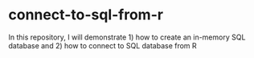 # connect-to-sql-from-r
In this repository, I will demonstrate 1) how to create an in-memory SQL database and 2) how to connect to SQL database from R
